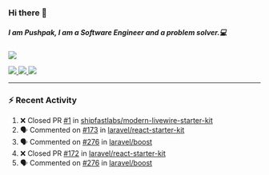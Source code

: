 ### Hi there 👋

##### I am Pushpak, I am a Software Engineer and a problem solver.💻

<a href='https://twitter.com/pushpak1300'><a href="https://pushpak1300.me/" target="_blank">
  <img src="https://img.shields.io/badge/website-%23E34F26.svg?&style=for-the-badge" />
</a> 
 
 <a href="https://twitter.com/pushpak1300" target="_blank">
  <img src="https://img.shields.io/badge/twitter-%231DA1F2.svg?&style=for-the-badge&logo=twitter&logoColor=white" />
</a> 

<a href="https://www.linkedin.com/in/pushpak-c-286b17b1/" target="_blank">
  <img src="https://img.shields.io/badge/linkedin-%230077B5.svg?&style=for-the-badge&logo=linkedin&logoColor=white" />
</a> 

<a href="https://dev.to/pushpak1300/" target="_blank">
  <img src="http://img.shields.io/badge/dev.to-gray?style=for-the-badge&logo=dev.to&?logoColor=white?logoWidth=100?label=" />
</a> 


</p>

---

### ⚡ Recent Activity

<!--START_SECTION:activity-->
1. ❌ Closed PR [#1](https://github.com/shipfastlabs/modern-livewire-starter-kit/pull/1) in [shipfastlabs/modern-livewire-starter-kit](https://github.com/shipfastlabs/modern-livewire-starter-kit)
2. 🗣 Commented on [#173](https://github.com/laravel/react-starter-kit/pull/173#issuecomment-3338214782) in [laravel/react-starter-kit](https://github.com/laravel/react-starter-kit)
3. 🗣 Commented on [#276](https://github.com/laravel/boost/issues/276#issuecomment-3334865560) in [laravel/boost](https://github.com/laravel/boost)
4. ❌ Closed PR [#172](https://github.com/laravel/react-starter-kit/pull/172) in [laravel/react-starter-kit](https://github.com/laravel/react-starter-kit)
5. 🗣 Commented on [#276](https://github.com/laravel/boost/issues/276#issuecomment-3332940257) in [laravel/boost](https://github.com/laravel/boost)
<!--END_SECTION:activity-->
